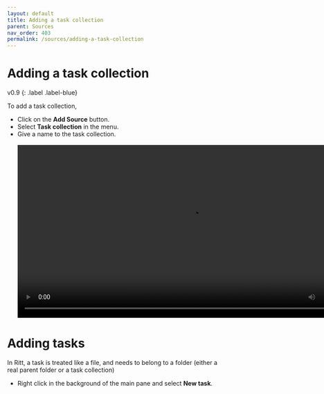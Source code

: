```yaml
---
layout: default
title: Adding a task collection
parent: Sources
nav_order: 403
permalink: /sources/adding-a-task-collection
---
```


# Adding a task collection
v0.9
{: .label .label-blue}

To add a task collection,

- Click on the **Add Source** button.
- Select **Task collection** in the menu.
- Give a name to the task collection.<br/><br/>
  <video autoplay loop width="800" controls>
    <source src="/img/v0.9-MP4-Add-Task-Collection.mp4" type="video/mp4">
  </video>


# Adding tasks

In Ritt, a task is treated like a file, and needs to belong to a folder (either a real parent folder or a task collection)

- Right click in the background of the main pane and select **New task**.